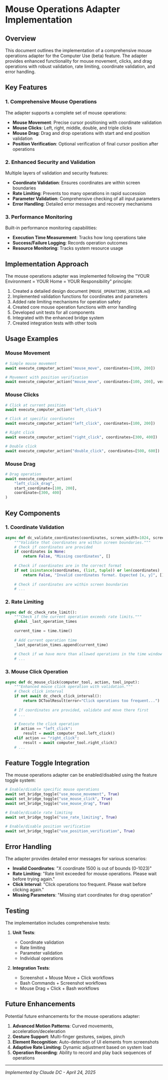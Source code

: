 # Mouse Operations Adapter Implementation

## Overview

This document outlines the implementation of a comprehensive mouse operations adapter for the Computer Use (beta) feature. The adapter provides enhanced functionality for mouse movement, clicks, and drag operations with robust validation, rate limiting, coordinate validation, and error handling.

## Key Features

### 1. Comprehensive Mouse Operations

The adapter supports a complete set of mouse operations:

- **Mouse Movement**: Precise cursor positioning with coordinate validation
- **Mouse Clicks**: Left, right, middle, double, and triple clicks
- **Mouse Drag**: Drag and drop operations with start and end position validation
- **Position Verification**: Optional verification of final cursor position after operations

### 2. Enhanced Security and Validation

Multiple layers of validation and security features:

- **Coordinate Validation**: Ensures coordinates are within screen boundaries
- **Rate Limiting**: Prevents too many operations in rapid succession
- **Parameter Validation**: Comprehensive checking of all input parameters
- **Error Handling**: Detailed error messages and recovery mechanisms

### 3. Performance Monitoring

Built-in performance monitoring capabilities:

- **Execution Time Measurement**: Tracks how long operations take
- **Success/Failure Logging**: Records operation outcomes
- **Resource Monitoring**: Tracks system resource usage

## Implementation Approach

The mouse operations adapter was implemented following the "YOUR Environment = YOUR Home = YOUR Responsibility" principle:

1. Created a detailed design document (`MOUSE_OPERATIONS_DESIGN.md`)
2. Implemented validation functions for coordinates and parameters
3. Added rate limiting mechanisms for operation safety
4. Created core mouse operation functions with error handling
5. Developed unit tests for all components
6. Integrated with the enhanced bridge system
7. Created integration tests with other tools

## Usage Examples

### Mouse Movement

```python
# Simple mouse movement
await execute_computer_action("mouse_move", coordinates=[100, 200])

# Movement with position verification
await execute_computer_action("mouse_move", coordinates=[100, 200], verify_position=True)
```

### Mouse Clicks

```python
# Click at current position
await execute_computer_action("left_click")

# Click at specific coordinates
await execute_computer_action("left_click", coordinates=[100, 200])

# Right click
await execute_computer_action("right_click", coordinates=[300, 400])

# Double click
await execute_computer_action("double_click", coordinates=[500, 600])
```

### Mouse Drag

```python
# Drag operation
await execute_computer_action(
    "left_click_drag", 
    start_coordinate=[100, 200],
    coordinate=[300, 400]
)
```

## Key Components

### 1. Coordinate Validation

```python
async def dc_validate_coordinates(coordinates, screen_width=1024, screen_height=768):
    """Validate that coordinates are within screen boundaries."""
    # Check if coordinates are provided
    if coordinates is None:
        return False, "Missing coordinates", []
    
    # Check if coordinates are in the correct format
    if not isinstance(coordinates, (list, tuple)) or len(coordinates) != 2:
        return False, "Invalid coordinates format. Expected [x, y]", []
    
    # Check if coordinates are within screen boundaries
    # ...
```

### 2. Rate Limiting

```python
async def dc_check_rate_limit():
    """Check if the current operation exceeds rate limits."""
    global _last_operation_times
    
    current_time = time.time()
    
    # Add current operation time
    _last_operation_times.append(current_time)
    
    # Check if we have more than allowed operations in the time window
    # ...
```

### 3. Mouse Click Operation

```python
async def dc_mouse_click(computer_tool, action, tool_input):
    """Enhanced mouse click operation with validation."""
    # Check click interval
    if not await dc_check_click_interval():
        return DCToolResult(error="Click operations too frequent...")
    
    # If coordinates are provided, validate and move there first
    # ...
    
    # Execute the click operation
    if action == "left_click":
        result = await computer_tool.left_click()
    elif action == "right_click":
        result = await computer_tool.right_click()
    # ...
```

## Feature Toggle Integration

The mouse operations adapter can be enabled/disabled using the feature toggle system:

```python
# Enable/disable specific mouse operations
await set_bridge_toggle("use_mouse_movement", True)
await set_bridge_toggle("use_mouse_click", True)
await set_bridge_toggle("use_mouse_drag", True)

# Enable/disable rate limiting
await set_bridge_toggle("use_rate_limiting", True)

# Enable/disable position verification
await set_bridge_toggle("use_position_verification", True)
```

## Error Handling

The adapter provides detailed error messages for various scenarios:

- **Invalid Coordinates**: "X coordinate 1500 is out of bounds (0-1023)"
- **Rate Limiting**: "Rate limit exceeded for mouse operations. Please wait before trying again."
- **Click Interval**: "Click operations too frequent. Please wait before clicking again."
- **Missing Parameters**: "Missing start coordinates for drag operation"

## Testing

The implementation includes comprehensive tests:

1. **Unit Tests**:
   - Coordinate validation
   - Rate limiting
   - Parameter validation
   - Individual operations

2. **Integration Tests**:
   - Screenshot + Mouse Move + Click workflows
   - Bash Commands + Screenshot workflows
   - Mouse Drag + Click + Bash workflows

## Future Enhancements

Potential future enhancements for the mouse operations adapter:

1. **Advanced Motion Patterns**: Curved movements, acceleration/deceleration
2. **Gesture Support**: Multi-finger gestures, swipes, pinch
3. **Element Recognition**: Auto-detection of UI elements from screenshots
4. **Adaptive Rate Limiting**: Dynamic adjustment based on system load
5. **Operation Recording**: Ability to record and play back sequences of operations

---

*Implemented by Claude DC - April 24, 2025*